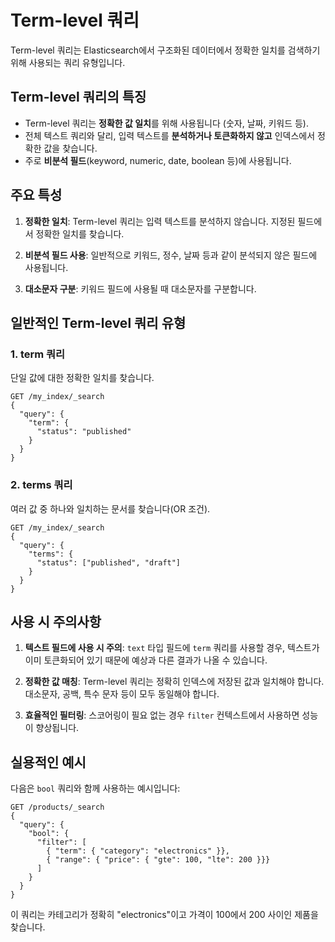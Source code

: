 # Term-level 쿼리

Term-level 쿼리는 Elasticsearch에서 구조화된 데이터에서 정확한 일치를 검색하기 위해 사용되는 쿼리 유형입니다.

## Term-level 쿼리의 특징

- Term-level 쿼리는 **정확한 값 일치**를 위해 사용됩니다 (숫자, 날짜, 키워드 등).
- 전체 텍스트 쿼리와 달리, 입력 텍스트를 **분석하거나 토큰화하지 않고** 인덱스에서 정확한 값을 찾습니다.
- 주로 **비분석 필드**(keyword, numeric, date, boolean 등)에 사용됩니다.

## 주요 특성

1. **정확한 일치**: Term-level 쿼리는 입력 텍스트를 분석하지 않습니다. 지정된 필드에서 정확한 일치를 찾습니다.

2. **비분석 필드 사용**: 일반적으로 키워드, 정수, 날짜 등과 같이 분석되지 않은 필드에 사용됩니다.

3. **대소문자 구분**: 키워드 필드에 사용될 때 대소문자를 구분합니다.

## 일반적인 Term-level 쿼리 유형

### 1. term 쿼리

단일 값에 대한 정확한 일치를 찾습니다.

```
GET /my_index/_search
{
  "query": {
    "term": {
      "status": "published"
    }
  }
}
```

### 2. terms 쿼리

여러 값 중 하나와 일치하는 문서를 찾습니다(OR 조건).

```
GET /my_index/_search
{
  "query": {
    "terms": {
      "status": ["published", "draft"]
    }
  }
}
```

## 사용 시 주의사항

1. **텍스트 필드에 사용 시 주의**: `text` 타입 필드에 `term` 쿼리를 사용할 경우, 텍스트가 이미 토큰화되어 있기 때문에 예상과 다른 결과가 나올 수 있습니다.

2. **정확한 값 매칭**: Term-level 쿼리는 정확히 인덱스에 저장된 값과 일치해야 합니다. 대소문자, 공백, 특수 문자 등이 모두 동일해야 합니다.

3. **효율적인 필터링**: 스코어링이 필요 없는 경우 `filter` 컨텍스트에서 사용하면 성능이 향상됩니다.

## 실용적인 예시

다음은 `bool` 쿼리와 함께 사용하는 예시입니다:

```
GET /products/_search
{
  "query": {
    "bool": {
      "filter": [
        { "term": { "category": "electronics" }},
        { "range": { "price": { "gte": 100, "lte": 200 }}}
      ]
    }
  }
}
```

이 쿼리는 카테고리가 정확히 "electronics"이고 가격이 100에서 200 사이인 제품을 찾습니다.
